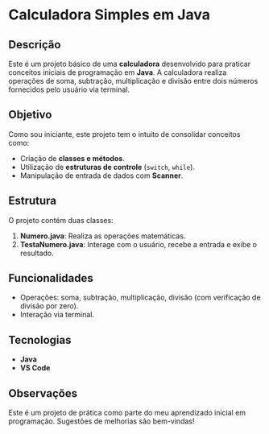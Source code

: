 # Calculadora Simples em Java

## Descrição

Este é um projeto básico de uma **calculadora** desenvolvido para praticar conceitos iniciais de programação em **Java**. A calculadora realiza operações de soma, subtração, multiplicação e divisão entre dois números fornecidos pelo usuário via terminal.

## Objetivo

Como sou iniciante, este projeto tem o intuito de consolidar conceitos como:
- Criação de **classes e métodos**.
- Utilização de **estruturas de controle** (`switch`, `while`).
- Manipulação de entrada de dados com **Scanner**.

## Estrutura

O projeto contém duas classes:
1. **Numero.java**: Realiza as operações matemáticas.
2. **TestaNumero.java**: Interage com o usuário, recebe a entrada e exibe o resultado.

## Funcionalidades

- Operações: soma, subtração, multiplicação, divisão (com verificação de divisão por zero).
- Interação via terminal.

## Tecnologias

- **Java**
- **VS Code**

## Observações

Este é um projeto de prática como parte do meu aprendizado inicial em programação. Sugestões de melhorias são bem-vindas!

